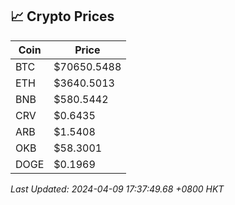 ## 📈 Crypto Prices

| Coin | Price |
| ---- | ----- |
| BTC | $70650.5488 |
| ETH | $3640.5013 |
| BNB | $580.5442 |
| CRV | $0.6435 |
| ARB | $1.5408 |
| OKB | $58.3001 |
| DOGE | $0.1969 |

_Last Updated: 2024-04-09 17:37:49.68 +0800 HKT_